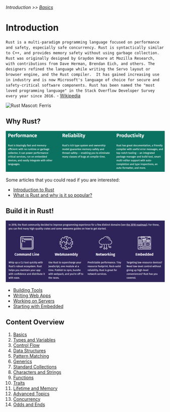 _Introduction >> [Basics](./basics.md)_

# Introduction

`Rust is a multi-paradigm programming language focused on performance and safety, especially safe concurrency. Rust is syntactically similar to C++, and provides memory safety without using garbage collection.
Rust was originally designed by Graydon Hoare at Mozilla Research, with contributions from Dave Herman, Brendan Eich, and others. The designers refined the language while writing the Servo layout or browser engine, and the Rust compiler. 
It has gained increasing use in industry and is now Microsoft's language of choice for secure and safety-critical software components.
Rust has been named the "most loved programming language" in the Stack Overflow Developer Survey every year since 2016.` - [Wikipedia](https://en.wikipedia.org/wiki/Rust_(programming_language))

![Rust Mascot: Ferris](https://upload.wikimedia.org/wikipedia/commons/thumb/2/20/Rustacean-orig-noshadow.svg/220px-Rustacean-orig-noshadow.svg.png)

## Why Rust?

[![Why, from home page of Rust.](./images/why-rust-site.png)](https://www.rust-lang.org/)

Some articles that you could read if you are interested:

- [Introduction to Rust](https://serokell.io/blog/rust-guide)
- [What is Rust and why is it so popular?](https://stackoverflow.blog/2020/01/20/what-is-rust-and-why-is-it-so-popular/)

## Build it in Rust!

[![Build, from home page of Rust.](./images/build-rust-site.png)](https://www.rust-lang.org/)

- [Building Tools](https://www.rust-lang.org/what/cli)
- [Writing Web Apps](https://www.rust-lang.org/what/wasm)
- [Working on Servers](https://www.rust-lang.org/what/networking)
- [Starting with Embedded](https://www.rust-lang.org/what/embedded)

## Content Overview

1. [Basics](./basics.md)
1. [Types and Variables](./types-and-variables.md)
1. [Control Flow](./control-flow.md)
1. [Data Structures](./data-structures.md)
1. [Pattern Matching](./pattern-matching.md) 
1. [Generics](./generics.md) 
1. [Standard Collections](./standard-collections.md)
1. [Characters and Strings](./characters-strings.md)
1. [Functions](./functions.md)
1. [Traits](./traits.md)
1. [Lifetime and Memory](./lifetime-memory.md)
1. [Advanced Topics]()
1. [Concurrency]()
1. [Odds and Ends]()